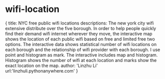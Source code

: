 # wifi-location
{
title: NYC free public wifi locations
descriptions: The new york city wifi extensive distribute over the five borough. In order to help people quickly find their demand wifi internet wherever they move, the interactive map shows the location of each public wifi based on free and limited free two options. The interactive data shows statistical number of wifi locations on each borough and the relationship of wifi provider with each borough. I use point and histogram as mark. The interactive includes map and histogram. Histogram shows the number of wifi at each location and marks show the exact location on the map. 
author: 'Linzhu Li'
url:'linzhuli.pythonanywhere.com'
}
